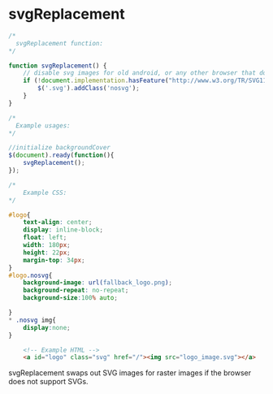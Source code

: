 # svgReplacement

```javascript
/*
  svgReplacement function:
*/

function svgReplacement() {
    // disable svg images for old android, or any other browser that does not support it
    if (!document.implementation.hasFeature("http://www.w3.org/TR/SVG11/feature#Image", "1.1")) {
        $('.svg').addClass('nosvg');
    }
}

/*
  Example usages:
*/

//initialize backgroundCover
$(document).ready(function(){
    svgReplacement();
});

```

```css
/*
    Example CSS:
*/

#logo{
    text-align: center;
    display: inline-block;
    float: left;
    width: 180px;
    height: 22px;
    margin-top: 34px;
}
#logo.nosvg{
    background-image: url(fallback_logo.png);
    background-repeat: no-repeat;
    background-size:100% auto;

}
* .nosvg img{
    display:none;
}
```

```html
    <!-- Example HTML -->
    <a id="logo" class="svg" href="/"><img src="logo_image.svg"></a>
```

svgReplacement swaps out SVG images for raster images if the browser does not support SVGs.
